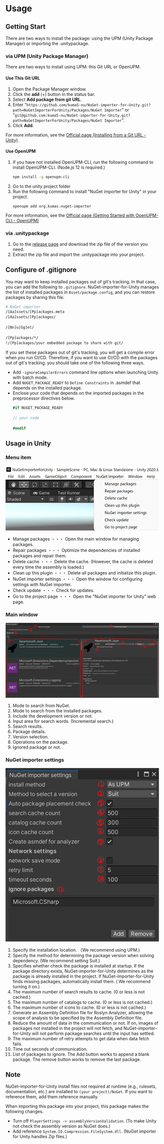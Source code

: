 # Usage

## Getting Start

 There are two ways to install the package: using the UPM (Unity Package Manager) or importing the .unitypackage.

### via UPM (Unity Package Manager)

 There are two ways to install using UPM: this Git URL or OpenUPM.

#### Use This Git URL

1. Open the Package Manager window.
1. Click the **add** (+) button in the status bar.
1. Select **Add package from git URL**.
1. Enter "`https://github.com/kumaS-nu/NuGet-importer-for-Unity.git?path=NuGetImporterForUnity/Packages/NuGet Importer`" or "`git@github.com:kumaS-nu/NuGet-importer-for-Unity.git?path=NuGetImporterForUnity/Packages/NuGet Importer`".
1. Click **Add**.

 For more information, see the [Official page (Installing from a Git URL - Unity)](https://docs.unity3d.com/Manual/upm-ui-giturl.html).

#### Use OpenUPM

1. If you have not installed OpenUPM-CLI, run the following command to install OpenUPM-CLI. (Node.js 12 is required.)
    ```bash
    npm install -g openupm-cli
    ```
1. Go to the unity project folder
1. Run the following command to install "NuGet importer for Unity" in your project.
    ```bash
    openupm add org.kumas.nuget-importer
    ```

 For more information, see the [Official page (Getting Started with OpenUPM-CLI - OpenUPM)](https://openupm.com/docs/getting-started.html)

### via .unitypackage

1. Go to the [release page](https://github.com/kumaS-nu/NuGet-importer-for-Unity/releases) and download the zip file of the version you need.
1. Extract the zip file and import the .unitypackage into your project.

## Configure of .gitignore

You may want to keep installed packages out of git's tracking. In that case, you can add the following to  `.gitignore`. NuGet-importer-for-Unity manages the list of installed packages in `Asset/package.config`, and you can restore packages by sharing this file.
```bash
# NuGet importer
/[Aa]ssets/[Pp]ackages.meta
/[Aa]ssets/[Pp]ackages/

/[Nn]u[Gg]et/

/[Pp]ackages/*/
!/[Pp]ackages/your embedded package to share with git/
```

If you set these packages out of git's tracking, you will get a compile error when you run CI/CD.
Therefore, if you want to use CI/CD with the packages out of git's tracking, you should take one of the following three ways.

- Add `-ignoreCompilerErrors` command line options when launching Unity with batch mode.
- Add `NUGET_PACKAGE_READY` to `Define Constraints` in .asmdef that depends on the installed package.
- Enclose your code that depends on the imported packages in the preprocessor directives below.
    ```csharp
    #if NUGET_PACKAGE_READY

    // your code

    #endif
    ```

## Usage in Unity

### Menu item

![Menu item](../images/MenuItem.png)

- Manage packages ・・・ Open the main window for managing packages.
- Repair packages ・・・ Optimize the dependencies of installed packages and repair them.
- Delete cache ・・・ Delete the cache. (However, the cache is deleted every time the assembly is loaded.)
- Clean up this plugin ・・・ Delete all packages and initialize this plugin.
- NuGet importer settings ・・・ Open the window for configuring settings with NuGet importer.
- Check update ・・・ Check for updates.
- Go to the project page ・・・ Open the "NuGet importer for Unity" web page.

### Main window

![Main window](../images/MainWindow.png)

1. Mode to search from NuGet.
1. Mode to search from the installed packages.
1. Include the development version or not.
1. Input area for search words. (Incremental search.)
1. Search results.
1. Package details.
1. Version selection.
1. Operations on the package.
1. Ignored package or not.

### NuGet importer settings

![NuGet importer settings](../images/Settings.png)

1. Specify the installation location. （We recommend using UPM.)
1. Specify the method for determining the package version when solving dependency. (We recommend setting Suit.)
1. Specifies whether check the package is installed at startup. If the package directory exists, NuGet-importer-for-Unity determines as the package is already installed in the project. If NuGet-importer-for-Unity finds missing packages, automatically install them. ( We recommend turning it on.)
1. The maximum number of search results to cache. (0 or less is not cached.)
1. The maximum number of catalogs to cache. (0 or less is not cached.)
1. The maximum number of icons to cache. (0 or less is not cached.)
1. Generate an Assembly Definition file for Roslyn Analyzer, allowing the scope of analysis to be specified by the Assembly Definition file.
1. Reduce the amount of data in the communication or not. If on, images of packages not installed in the project will not fetch, and NuGet-importer-for-Unity will not perform package searches until the input has settled.
1. The maximum number of retry attempts to get data when data fetch fails.
1. Time out seconds of communication.
1. List of packages to ignore. The Add button works to append a blank package. The remove button works to remove the last package.

## Note

NuGet-importer-for-Unity install files not required at runtime (e.g., rulesets, documentation, etc.) are installed to `(your project)/NuGet`. If you want to reference them, add them reference manually.

When importing this package into your project, this package makes the following changes.
- Turn off `PlayerSettings -> assemblyVersionValidation`. (To make Unity not check the assembly version as NuGet does.)
- Add reference `System.IO.Compression.FileSystem.dll`. (NuGet importer for Unity handles Zip files.)